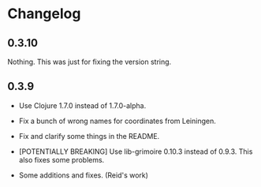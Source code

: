 # Changelog

## 0.3.10

Nothing. This was just for fixing the version string.

## 0.3.9

 - Use Clojure 1.7.0 instead of 1.7.0-alpha.

 - Fix a bunch of wrong names for coordinates from Leiningen.

 - Fix and clarify some things in the README.

 - [POTENTIALLY BREAKING] Use lib-grimoire 0.10.3 instead of 0.9.3. This also
   fixes some problems.

 - Some additions and fixes. (Reid's work)
